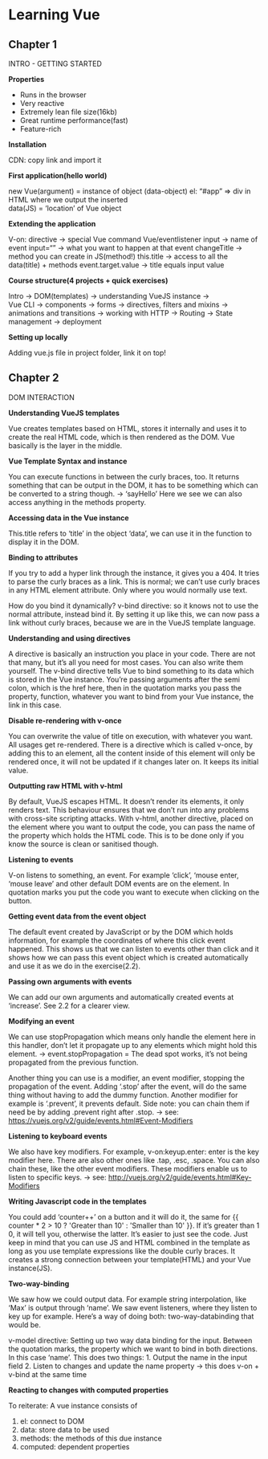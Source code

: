 # Learning Vue

## Chapter 1
INTRO - GETTING STARTED

**Properties**

- Runs in the browser
- Very reactive
- Extremely lean file size(16kb)
- Great runtime performance(fast)
- Feature-rich


**Installation**

CDN: copy link and import it


**First application(hello world)**

new Vue(argument) = instance of object (data-object)
el: “#app” =>  div in HTML where we output the inserted 			    
		data(JS) = ‘location’ of Vue object


**Extending the application**

V-on: directive -> special Vue command Vue/eventlistener
input -> name of event
input=“” -> what you want to happen at that event
changeTitle -> method you can create in JS(method!)
this.title -> access to all the data(title) + methods
event.target.value -> title equals input value


**Course structure(4 projects + quick exercises)**

Intro -> DOM(templates) -> understanding VueJS instance ->         		
Vue CLI -> components -> forms -> directives, filters and mixins -> 		
animations and transitions -> working with HTTP -> Routing -> 
State management -> deployment
	

**Setting up locally**

Adding vue.js file in project folder, link it on top!


## Chapter 2
DOM INTERACTION

**Understanding VueJS templates**

Vue creates templates based on HTML, stores it internally and uses it to create the real HTML code, which is then rendered as the DOM.  Vue basically is the layer in the middle. 


**Vue Template Syntax and instance**

You can execute functions in between the curly braces, too. It returns something that can be output in the DOM, it has to be something which can be converted to a string though. -> ‘sayHello’  Here we see we can also access anything in the methods property.


**Accessing data in the Vue instance**

This.title refers to ‘title’ in the object ‘data’, we can use it in the function to display it in the DOM.


**Binding to attributes**

If you try to add a hyper link through the instance, it gives you a 404. It tries to parse the curly braces as a link. This is normal; we can’t use curly braces in any HTML element attribute. Only where you would normally use text.

How do you bind it dynamically?
v-bind directive: so it knows not to use the normal attribute, instead bind it. 
By setting it up like this, we can now pass a link without curly braces, because we are in the VueJS template language.


**Understanding and using directives**

A directive is basically an instruction you place in your code. There are not that many, but it’s all you need for most cases. You can also write them yourself. The v-bind directive tells Vue to bind something to its data which is stored in the Vue instance. You’re passing arguments after the semi colon, which is the href here, then in the quotation marks you pass the property, function, whatever you want to bind from your Vue instance, the link in this case.


**Disable re-rendering with v-once**

You can overwrite the value of title on execution, with whatever you want. All usages get re-rendered. There is a directive which is called v-once, by adding this to an element, all the content inside of this element will only be rendered once, it will not be updated if it changes later on. It keeps its initial value. 


**Outputting raw HTML with v-html**

By default, VueJS escapes HTML. It doesn’t render its elements, it only renders text. This behaviour ensures that we don’t run into any problems with cross-site scripting attacks. 
With v-html, another directive, placed on the element where you want to output the code, you can pass the name of the property which holds the HTML code. This is to be done only if you know the source is clean or sanitised though.


**Listening to events**

V-on listens to something, an event. For example ‘click’, ‘mouse enter, ‘mouse leave’ and other default DOM events are on the element. In quotation marks you put the code you want to execute when clicking on the button. 


**Getting event data from the event object**

The default event created by JavaScript or by the DOM which holds information, for example the coordinates of where this click event happened. This shows us that we can listen to events other than click and it shows how we can pass this event object which is created automatically and use it as we do in the exercise(2.2).


**Passing own arguments with events**

We can add our own arguments and automatically created events at ‘increase’. See 2.2 for a clearer view.


**Modifying an event**

We can use stopPropagation which means only handle the element here in this handler, don’t let it propagate up to any elements which might hold this element.
-> event.stopPropagation = The dead spot works, it’s not being propagated from the previous function.

Another thing you can use is a modifier, an event modifier, stopping the propagation of the event. Adding ‘.stop’ after the event, will do the same thing without having to add the dummy function. Another modifier for example is ‘.prevent’, it prevents default. Side note: you can chain them if need be by adding .prevent right after .stop. -> see: https://vuejs.org/v2/guide/events.html#Event-Modifiers


**Listening to keyboard events**

We also have key modifiers. For example, v-on:keyup.enter: enter is the key modifier here. There are also other ones like .tap, .esc, .space. You can also chain these, like the other event modifiers. These modifiers enable us to listen to specific keys. 
-> see: http://vuejs.org/v2/guide/events.html#Key-Modifiers


**Writing Javascript code in the templates**

You could add ‘counter++’ on a button and it will do it, the same for {{ counter * 2 > 10 ? 'Greater than 10' : 'Smaller than 10' }}.
If it’s greater than 1	0, it will tell you, otherwise the latter. 
It’s easier to just see the code. Just keep in mind that you can use JS and HTML combined in the template as long as you use template expressions like the double curly braces. 
It creates a strong connection between your template(HTML) and your Vue instance(JS).


**Two-way-binding**

We saw how we could output data. For example string interpolation, like ‘Max’ is output through ‘name’. We saw event listeners, where they listen to key up for example. Here’s a way of doing both: two-way-databinding that would be.

v-model directive: Setting up two way data binding for the input. Between the quotation marks, the property which we want to bind in both directions. In this case ‘name’.
This does two things: 
	1. Output the name in the input field
	2. Listen to changes and update the name property
-> this does v-on + v-bind at the same time


**Reacting to changes with computed properties**

To reiterate: A vue instance consists of
1. el: connect to DOM	
2. data: store data to be used
3. methods: the methods of this due instance
4. computed: dependent properties

